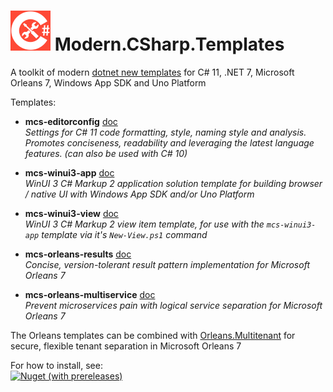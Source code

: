 # <img src="src/CSharp-Toolkit-Icon.png" alt="C# Toolkit" width="64px" /> Modern.CSharp.Templates
A toolkit of modern [dotnet new templates](https://docs.microsoft.com/en-us/dotnet/core/tools/dotnet-new) for C# 11, .NET 7, Microsoft Orleans 7, Windows App SDK and Uno Platform

Templates:
- **mcs-editorconfig** [doc](https://github.com/Applicita/Modern.CSharp.Templates/blob/main/Editorconfig.md)<br />
  *Settings for C# 11 code formatting, style, naming style and analysis.
Promotes conciseness, readability and leveraging the latest language features.
(can also be used with C# 10)*

- **mcs-winui3-app** [doc](https://github.com/VincentH-Net/CSharpForMarkup#readme)<br />
  *WinUI 3 C# Markup 2 application solution template for building browser / native UI with Windows App SDK and/or Uno Platform*

- **mcs-winui3-view** [doc](https://github.com/VincentH-Net/CSharpForMarkup#readme)<br />
  *WinUI 3 C# Markup 2 view item template, for use with the `mcs-winui3-app` template via it's `New-View.ps1` command*

- **mcs-orleans-results** [doc](https://github.com/Applicita/Orleans.Results#readme)<br />
  *Concise, version-tolerant result pattern implementation for Microsoft Orleans 7*

- **mcs-orleans-multiservice** [doc](https://github.com/Applicita/Orleans.Multiservice#readme)<br />
  *Prevent microservices pain with logical service separation for Microsoft Orleans 7*

The Orleans templates can be combined with [Orleans.Multitenant](https://github.com/Applicita/Orleans.Multitenant) for secure, flexible tenant separation in Microsoft Orleans 7

For how to install, see:<br />
[![Nuget (with prereleases)](https://img.shields.io/nuget/vpre/Modern.CSharp.Templates?color=gold&label=NuGet:%20Modern.CSharp.Templates&style=plastic)](https://www.nuget.org/packages/Modern.CSharp.Templates)

